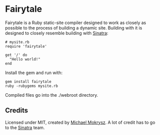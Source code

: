 # Fairytale

Fairytale is a Ruby static-site compiler designed to work as closely as possible to the process of building a dynamic site. Building with it is designed to closely resemble building with [Sinatra](http://sinatrarb.com):

    # mysite.rb
    require 'fairytale'
    
    get '/' do
      "Hello world!"
    end

Install the gem and run with:
  
    gem install fairytale
    ruby -rubygems mysite.rb

Compiled files go into the ./webroot directory.

## Credits
Licensed under MIT, created by [Michael Mokrysz](https://46bit.com). A lot of credit has to go to the [Sinatra](http://sinatrarb.com) team.